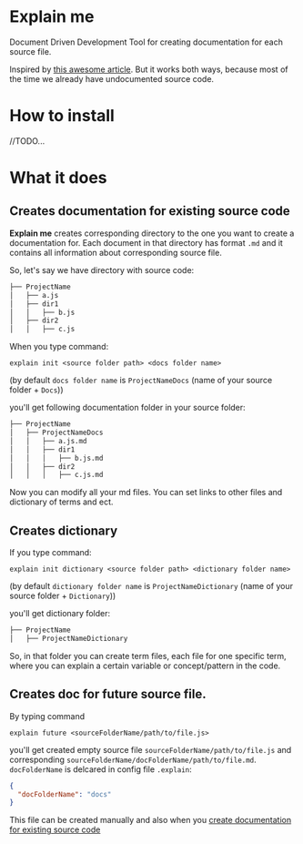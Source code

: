 # Explain me
Document Driven Development Tool for creating documentation for each source file.

Inspired by [this awesome article](https://blog.izs.me/2017/06/documentation-driven-development/). But it works both ways, because most of the time we already have undocumented source code.

# How to install

//TODO...

# What it does

## Creates documentation for existing source code

**Explain me** creates corresponding directory to the one you want to create a documentation for. Each document in that directory has format `.md` and it contains all information about corresponding source file.

So, let's say we have directory with source code:

```bash
├── ProjectName
│   ├── a.js
│   ├── dir1
│   │   ├── b.js
│   ├── dir2
│   │   ├── c.js
```
When you type command:

```
explain init <source folder path> <docs folder name>
```
(by default `docs folder name` is `ProjectNameDocs` (name of your source folder + `Docs`))

you'll get following documentation folder in your source folder:

```bash
├── ProjectName
│   ├── ProjectNameDocs
│   │   ├── a.js.md
│   │   ├── dir1
│   │   │   ├── b.js.md
│   │   ├── dir2
│   │   │   ├── c.js.md
```

Now you can modify all your md files. You can set links to other files and dictionary of terms and ect.

## Creates dictionary

If you type command:

```
explain init dictionary <source folder path> <dictionary folder name>
```

(by default `dictionary folder name` is `ProjectNameDictionary` (name of your source folder + `Dictionary`))

you'll get dictionary folder:

```bash
├── ProjectName
│   ├── ProjectNameDictionary
```

So, in that folder you can create term files, each file for one specific term, where you can explain a certain variable or concept/pattern in the code.

## Creates doc for future source file.

By typing command

```
explain future <sourceFolderName/path/to/file.js>
```

you'll get created empty source file `sourceFolderName/path/to/file.js` and corresponding `sourceFolderName/docFolderName/path/to/file.md`. `docFolderName` is delcared in config file `.explain`:

```json
{
  "docFolderName": "docs"
}
```

This file can be created manually and also when you [create documentation for existing source code]()

